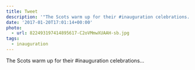 ```yaml
---
title: Tweet
description: '"The Scots warm up for their #inauguration celebrations... "'
date: '2017-01-20T17:01:14+00:00'
photo:
  - url: 822493197414895617-C2oVMmwXUAAH-sb.jpg
tags:
  - inauguration
---
```

The Scots warm up for their #inauguration celebrations... 

